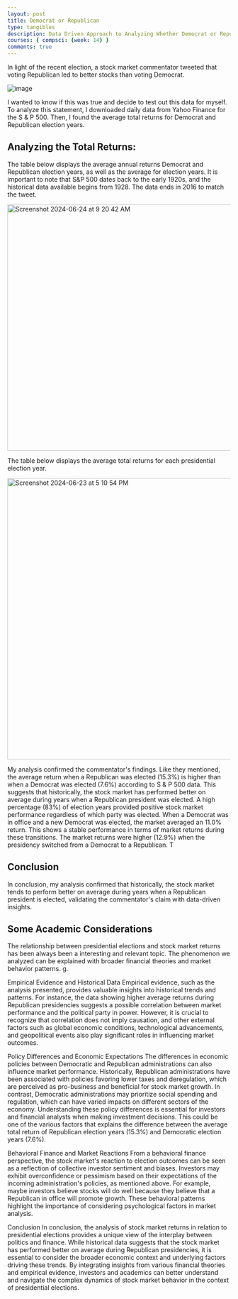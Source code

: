 ```yaml
---
layout: post
title: Democrat or Republican
type: tangibles
description: Data Driven Approach to Analyzing Whether Democrat or Republican Presidents Affect Stock Market
courses: { compsci: {week: 14} }
comments: true
---
```


In light of the recent election, a stock market commentator tweeted that voting Republican led to better stocks than voting Democrat. 

![image](https://github.com/peterljchen/substack/assets/142475176/ddad74ef-bc48-489b-bdde-0b55d2b609fd)


I wanted to know if this was true and decide to test out this data for myself. To analyze this statement, I downloaded daily data from Yahoo Finance for the S & P 500. Then, I found the  average total returns for Democrat and Republican election years.  

## Analyzing the Total Returns:
The table below displays the average annual  returns Democrat and Republican election years, as well as the average for election years. It is important to note that S&P 500 dates back to the early 1920s, and the historical data available  begins from 1928. The data ends in 2016 to match the tweet. 


<img width="555" alt="Screenshot 2024-06-24 at 9 20 42 AM" src="https://github.com/peterljchen/substack/assets/142475176/54cab72b-2fed-4950-848a-2e8a8bda79d5">


The table below displays the average total returns for each presidential election year.

<img width="634" alt="Screenshot 2024-06-23 at 5 10 54 PM" src="https://github.com/peterljchen/substack/assets/142475176/74f3ee7e-fc02-400c-a94a-14ef6d583ac4">





My analysis confirmed the commentator's findings. Like they mentioned, the average return when a Republican was elected (15.3%) is higher than when a Democrat was elected (7.6%) according to S & P 500 data. This suggests that historically, the stock market has performed better on average during years when a Republican president was elected. A high percentage (83%) of election years provided positive stock market performance regardless of which party was elected.  When a Democrat was in office and a new Democrat was elected, the market averaged an 11.0% return. This shows a stable performance in terms of market returns during these transitions. The market returns were higher (12.9%) when the presidency switched from a Democrat to a Republican. T




## Conclusion

In conclusion, my analysis confirmed that historically, the stock market tends to perform better on average during years when a Republican president is elected, validating the commentator's claim with data-driven insights.

## Some Academic Considerations


The relationship between presidential elections and stock market returns has been always been a  interesting and relevant topic.  The phenomenon we analyzed can be explained with broader financial theories and market behavior patterns.
g.

Empirical Evidence and Historical Data
Empirical evidence, such as the analysis presented, provides valuable insights into historical trends and patterns. For instance, the data showing higher average returns during Republican presidencies suggests a possible correlation between market performance and the political party in power. However, it is crucial to recognize that correlation does not imply causation, and other external factors such as global economic conditions, technological advancements, and geopolitical events also play significant roles in influencing market outcomes.


Policy Differences and Economic Expectations
The differences in economic policies between Democratic and Republican administrations can also influence market performance. Historically, Republican administrations have been associated with policies favoring lower taxes and deregulation, which are perceived as pro-business and beneficial for stock market growth. In contrast, Democratic administrations may prioritize social spending and regulation, which can have varied impacts on different sectors of the economy. Understanding these policy differences is essential for investors and financial analysts when making investment decisions. This could be one of the various factors that explains the difference between the average total return of Republican election years (15.3%) and Democratic election years (7.6%). 

Behavioral Finance and Market Reactions
From a behavioral finance perspective, the stock market's reaction to election outcomes can be seen as a reflection of collective investor sentiment and biases. Investors may exhibit overconfidence or pessimism based on their expectations of the incoming administration's policies, as mentioned above. For example, maybe investors believe stocks will do well because they believe that a Republican in office will promote growth.   These behavioral patterns highlight the importance of considering psychological factors in market analysis. 


Conclusion
In conclusion, the analysis of stock market returns in relation to presidential elections provides a unique view of the interplay between politics and finance. While historical data suggests that the stock market has performed better on average during Republican presidencies, it is essential to consider the broader economic context and underlying factors driving these trends. By integrating insights from various financial theories and empirical evidence, investors and academics can better understand and navigate the complex dynamics of stock market behavior in the context of presidential elections.

